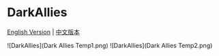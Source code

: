 # DarkAllies

[English Version](README-en.md) | [中文版本](README-zh.md)

![DarkAllies](Dark Allies Temp1.png)
![DarkAllies](Dark Allies Temp2.png)
